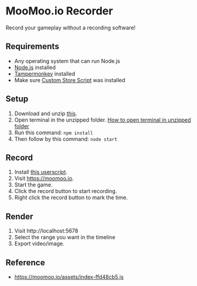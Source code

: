 # MooMoo.io Recorder
Record your gameplay without a recording software!

## Requirements
- Any operating system that can run Node.js
- [Node.js](https://nodejs.org/en/download) installed
- [Tampermonkey](https://www.tampermonkey.net) installed
- Make sure [Custom Store Script](https://greasyfork.org/en/scripts/461745) was installed

## Setup
1. Download and unzip [this](https://github.com/kookywarrior/moomooio-recorder/archive/refs/heads/main.zip).
2. Open terminal in the unzipped folder. [How to open terminal in unzipped folder](https://www.groovypost.com/howto/open-command-window-terminal-window-specific-folder-windows-mac-linux)
3. Run this command: `npm install`
4. Then follow by this command: `node start`

## Record
1. Install [this userscript](https://github.com/kookywarrior/moomooio-recorder/raw/main/userscript.user.js).
2. Visit https://moomoo.io.
3. Start the game.
4. Click the record button to start recording.
5. Right click the record button to mark the time.

## Render
1. Visit http://localhost:5678
2. Select the range you want in the timeline
3. Export video/image.

## Reference
- https://moomoo.io/assets/index-ffd48cb5.js
